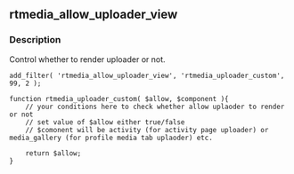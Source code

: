 ## rtmedia_allow_uploader_view

### Description

Control whether to render uploader or not.

	add_filter( 'rtmedia_allow_uploader_view', 'rtmedia_uploader_custom', 99, 2 );

	function rtmedia_uploader_custom( $allow, $component ){
		// your conditions here to check whether allow uplaoder to render or not
		// set value of $allow either true/false
		// $comonent will be activity (for activity page uploader) or media_gallery (for profile media tab uplaoder) etc.

		return $allow;
	}
